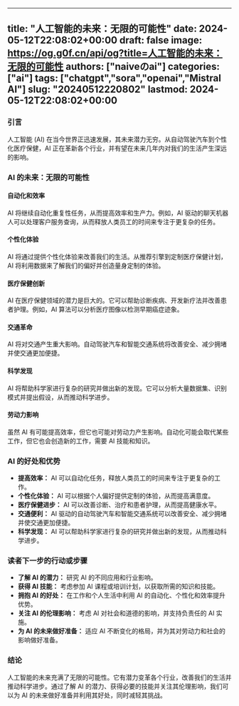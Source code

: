
---
title: "人工智能的未来：无限的可能性"
date: 2024-05-12T22:08:02+00:00
draft: false
image: https://og.g0f.cn/api/og?title=人工智能的未来：无限的可能性
authors: ["naiveのai"]
categories: ["ai"]
tags: ["chatgpt","sora","openai","Mistral AI"]
slug: "20240512220802"
lastmod: 2024-05-12T22:08:02+00:00
---
### 引言

人工智能 (AI) 在当今世界正迅速发展，其未来潜力无穷。从自动驾驶汽车到个性化医疗保健，AI 正在革新各个行业，并有望在未来几年内对我们的生活产生深远的影响。

### AI 的未来：无限的可能性

#### 自动化和效率

AI 将继续自动化重复性任务，从而提高效率和生产力。例如，AI 驱动的聊天机器人可以处理客户服务查询，从而释放人类员工的时间来专注于更复杂的任务。

#### 个性化体验

AI 将通过提供个性化体验来改善我们的生活。从推荐引擎到定制医疗保健计划，AI 将利用数据来了解我们的偏好并创造量身定制的体验。

#### 医疗保健创新

AI 在医疗保健领域的潜力是巨大的。它可以帮助诊断疾病、开发新疗法并改善患者护理。例如，AI 算法可以分析医疗图像以检测早期癌症迹象。

#### 交通革命

AI 将对交通产生重大影响。自动驾驶汽车和智能交通系统将改善安全、减少拥堵并使交通更加便捷。

#### 科学发现

AI 将帮助科学家进行复杂的研究并做出新的发现。它可以分析大量数据集、识别模式并提出假设，从而推动科学进步。

#### 劳动力影响

虽然 AI 有可能提高效率，但它也可能对劳动力产生影响。自动化可能会取代某些工作，但它也会创造新的工作，需要 AI 技能和知识。

### AI 的好处和优势

* **提高效率：** AI 可以自动化任务，释放人类员工的时间来专注于更复杂的工作。
* **个性化体验：** AI 可以根据个人偏好提供定制的体验，从而提高满意度。
* **医疗保健进步：** AI 可以改善诊断、治疗和患者护理，从而提高健康水平。
* **交通便利：** AI 驱动的自动驾驶汽车和智能交通系统可以改善安全、减少拥堵并使交通更加便捷。
* **科学发现：** AI 可以帮助科学家进行复杂的研究并做出新的发现，从而推动科学进步。

### 读者下一步的行动或步骤

* **了解 AI 的潜力：** 研究 AI 的不同应用和行业影响。
* **获得 AI 技能：** 考虑参加 AI 课程或培训计划，以获取所需的知识和技能。
* **拥抱 AI 的好处：** 在工作和个人生活中利用 AI 的自动化、个性化和效率提升优势。
* **关注 AI 的伦理影响：** 考虑 AI 对社会和道德的影响，并支持负责任的 AI 实施。
* **为 AI 的未来做好准备：** 适应 AI 不断变化的格局，并为其对劳动力和社会的影响做好准备。

### 结论

人工智能的未来充满了无限的可能性。它有潜力变革各个行业，改善我们的生活并推动科学进步。通过了解 AI 的潜力、获得必要的技能并关注其伦理影响，我们可以为 AI 的未来做好准备并利用其好处，同时减轻其挑战。